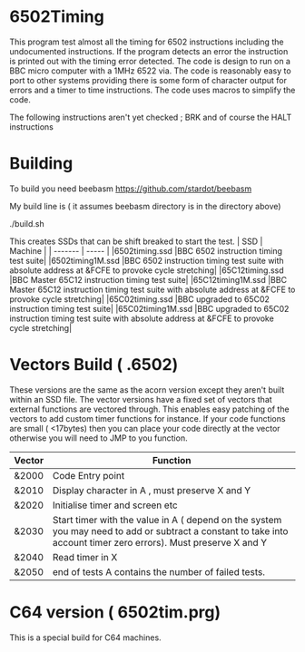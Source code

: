 # 6502Timing
This program test almost all the timing for 6502 instructions including the undocumented instructions. If the program detects an error the instruction is printed out with the timing error detected. The code is design to run on a BBC micro computer with a 1MHz 6522 via. The code is reasonably easy to port to other systems providing there is some form of character output for errors and a timer to time instructions. The code uses macros to simplify the code.

The following instructions aren't yet checked ; BRK and of course the HALT instructions

# Building

To build you need beebasm https://github.com/stardot/beebasm

My build line is ( it assumes beebasm directory is in the directory above)

./build.sh

This creates SSDs that can be shift breaked to start the test.
| SSD | Machine |
| ------- | ----- |
|6502timing.ssd    |BBC 6502 instruction timing test suite|
|6502timing1M.ssd  |BBC 6502 instruction timing test suite with absolute address at &FCFE to provoke cycle stretching|
|65C12timing.ssd   |BBC Master 65C12 instruction timing test suite|
|65C12timing1M.ssd |BBC Master 65C12 instruction timing test suite with absolute address at &FCFE to provoke cycle stretching|
|65C02timing.ssd   |BBC upgraded to 65C02 instruction timing test suite|
|65C02timing1M.ssd |BBC upgraded to 65C02 instruction timing test suite with absolute address at &FCFE to provoke cycle stretching|

# Vectors Build ( .6502)

These versions are the same as the acorn version except they aren't built within an SSD file. The vector versions have a fixed set of vectors that external functions are vectored through. This enables easy patching of the vectors to add custom timer functions for instance. If your code functions are small ( <17bytes) then you can place your code directly at the vector otherwise you will need to JMP to you function.

| Vector | Function |
| ------- | ----- |
| &2000 | Code Entry point |
| &2010 | Display character in A , must preserve X and Y |
| &2020 | Initialise timer and screen etc |
| &2030 | Start timer with the value in A ( depend on the system you may need to add or subtract a constant to take into account timer zero errors). Must preserve X and Y |
| &2040 | Read timer in X |
| &2050 | end of tests A contains the number of failed tests. |

# C64 version ( 6502tim.prg)

This is a special build for C64 machines.



